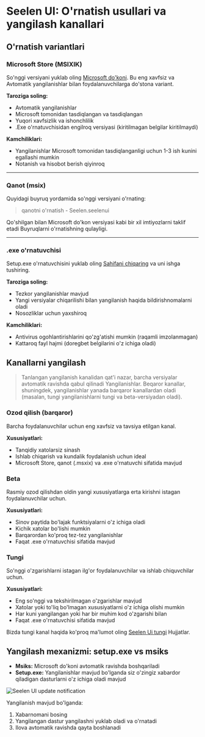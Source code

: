 # Seelen UI: O'rnatish usullari va yangilash kanallari

## O'rnatish variantlari

### Microsoft Store (MSIXIK)

So'nggi versiyani yuklab oling
[Microsoft do'koni](https://www.microsoft.com/store). Bu eng xavfsiz va
Avtomatik yangilanishlar bilan foydalanuvchilarga do'stona variant.

**Taroziga soling:**

- Avtomatik yangilanishlar
- Microsoft tomonidan tasdiqlangan va tasdiqlangan
- Yuqori xavfsizlik va ishonchlilik
- .Exe o'rnatuvchisidan engilroq versiyasi (kiritilmagan belgilar kiritilmaydi)

**Kamchiliklari:**

- Yangilanishlar Microsoft tomonidan tasdiqlanganligi uchun 1-3 ish kunini
  egallashi mumkin
- Notanish va hisobot berish qiyinroq

---

### Qanot (msix)

Quyidagi buyruq yordamida so'nggi versiyani o'rnating:

> qanotni o'rnatish - Seelen.seelenui

Qo'shilgan bilan Microsoft do'kon versiyasi kabi bir xil imtiyozlarni taklif
etadi Buyruqlarni o'rnatishning qulayligi.

---

### .exe o'rnatuvchisi

Setup.exe o'rnatuvchisini yuklab oling
[Sahifani chiqaring](https://github.com/eythaann/Seelen-UI/releases) va uni
ishga tushiring.

**Taroziga soling:**

- Tezkor yangilanishlar mavjud
- Yangi versiyalar chiqarilishi bilan yangilanish haqida bildirishnomalarni
  oladi
- Nosozliklar uchun yaxshiroq

**Kamchiliklari:**

- Antivirus ogohlantirishlarini qo'zg'atishi mumkin (raqamli imzolanmagan)
- Kattaroq fayl hajmi (doregbet belgilarini o'z ichiga oladi)

## Kanallarni yangilash

> Tanlangan yangilanish kanalidan qat'i nazar, barcha versiyalar avtomatik
> ravishda qabul qilinadi Yangilanishlar. Beqaror kanallar, shuningdek,
> yangilanishlar yanada barqaror kanallardan oladi (masalan, tungi
> yangilanishlarni tungi va beta-versiyadan oladi).

### Ozod qilish (barqaror)

Barcha foydalanuvchilar uchun eng xavfsiz va tavsiya etilgan kanal.

**Xususiyatlari:**

- Tanqidiy xatolarsiz sinash
- Ishlab chiqarish va kundalik foydalanish uchun ideal
- Microsoft Store, qanot (.msxix) va .exe o'rnatuvchi sifatida mavjud

### Beta

Rasmiy ozod qilishdan oldin yangi xususiyatlarga erta kirishni istagan
foydalanuvchilar uchun.

**Xususiyatlari:**

- Sinov paytida bo'lajak funktsiyalarni o'z ichiga oladi
- Kichik xatolar bo'lishi mumkin
- Barqarordan ko'proq tez-tez yangilanishlar
- Faqat .exe o'rnatuvchisi sifatida mavjud

### Tungi

So'nggi o'zgarishlarni istagan ilg'or foydalanuvchilar va ishlab chiquvchilar
uchun.

**Xususiyatlari:**

- Eng so'nggi va tekshirilmagan o'zgarishlar mavjud
- Xatolar yoki to'liq bo'lmagan xususiyatlarni o'z ichiga olishi mumkin
- Har kuni yangilangan yoki har bir muhim kod o'zgarishi bilan
- Faqat .exe o'rnatuvchisi sifatida mavjud

Bizda tungi kanal haqida ko'proq ma'lumot oling
[Seelen Ui tungi](https://seelen.io/blog/nightly) Hujjatlar.

## Yangilash mexanizmi: setup.exe vs msiks

- **Msiks:** Microsoft do'koni avtomatik ravishda boshqariladi
- **Setup.exe:** Yangilanishlar mavjud bo'lganda siz o'zingiz xabardor qiladigan
  dasturlarni o'z ichiga oladi mavjud

![Seelen UI update notification](https://github.com/Seelen-Inc/slu-blog/blob/master/blog/seelen-ui-distribution-channels/image.png?raw=true)

Yangilanish mavjud bo'lganda:

1. Xabarnomani bosing
2. Yangilangan dastur yangilashni yuklab oladi va o'rnatadi
3. Ilova avtomatik ravishda qayta boshlanadi
